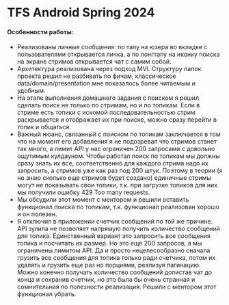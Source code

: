 # TFS Android Spring 2024

#### Особенности работы:

- Реализованы личные сообщения: по тапу на юзера во вкладке с пользователями открывается личка, а по лонгтапу на иконку поиска на экране стримов открывается чат с самим собой.
- Архитектура реализована через подход MVI. Структуру папок проекта решил не разбивать по фичам, классическое data/domain/presentation мне показалось более читаемым и удобным.
- На этапе выполнения домашнего задания с поиском я решил сделать поиск не только по стримам, но и по топикам. Если в стриме есть топики с искомой последовательностью стрим раскрывается и отображает их при поиске, можно сразу перейти в топик и общаться.
- Важный нюанс, связанный с поиском по топикам заключается в том что на момент его добавления я не подозревал что стримов станет так много, а лимит API у нас ограничен 200 запросами с довольно ощутимым кулдауном. Чтобы работал поиск по топикам мы должны сразу знать их все, соответственно для каждого стрима надо их запросить, а стримов уже как раз под 200 штук. Поэтому в теории (я не знаю сколько еще стримов будет создано) единичные стримы могут не показывать свои топики, т.к. при загрузке топиков для них мы получили ошибку 429 Too many requests.
- Мы обсудили этот момент с ментором и решили оставить функционал поиска по топикам, т.к. функционал реализован хорошо и он полезен.
- Я отключил в приложении счетчик сообщений по той же причине. API зулипа не позволяет напрямую получить количество сообщений для топика. Единственный вариант это запросить все сообщения топика и посчитать их размер. Но это еще 200 запросов, а мы ограничены лимитом API. Да и просто нецелесообразно сначала грузить все сообщения для топика только ради счетчика, потом их удалять и грузить еще раз но порциями, реализуя пагинацию. Можно конечно получать количество сообщений долистав чат до конца и сохранив счетчик, но это была бы очень странная и сомнительная по полезности реализация. Решили с ментором этот функционал убрать.
